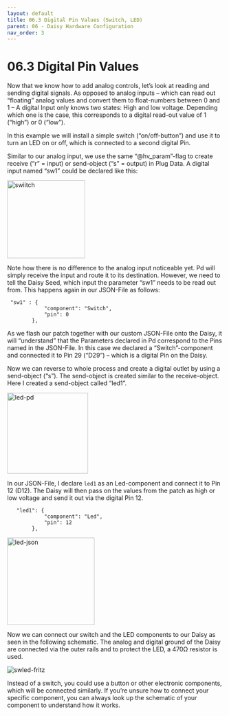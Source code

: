 ```yaml
---
layout: default
title: 06.3 Digital Pin Values (Switch, LED)
parent: 06 - Daisy Hardware Configuration
nav_order: 3
---
```


# 06.3 Digital Pin Values 

Now that we know how to add analog controls, let’s look at reading and sending digital signals. As opposed to analog inputs – which can read out “floating” analog values and convert them to float-numbers between 0 and 1 – A digital Input only knows two states: High and low voltage. Depending which one is the case, this corresponds to a digital read-out value of 1 (“high”) or 0 (“low”).

In this example we will install a simple switch (“on/off-button”) and use it to turn an LED on or off, which is connected to a second digital Pin.

Similar to our analog input, we use the same “@hv_param”-flag to create receive (“r” = input) or send-object (“s” = output) in Plug Data. A digital input named “sw1” could be declared like this:

<img width="181" alt="swiitch" src="https://github.com/user-attachments/assets/6a5e72a9-a059-46d4-bae0-819bc3d9858b" />

Note how there is no difference to the analog input noticeable yet. Pd will simply receive the input and route it to its destination. However, we need to tell the Daisy Seed, which input the parameter “sw1” needs to be read out from. This happens again in our JSON-File as follows:

```
 "sw1" : {
            "component": "Switch",
            "pin": 0
        },
```

As we flash our patch together with our custom JSON-File onto the Daisy, it will “understand” that the Parameters declared in Pd correspond to the Pins named in the JSON-File.
In this case we declared a “Switch”-component and connected it to Pin 29 (“D29”) – which is a digital Pin on the Daisy. 

Now we can reverse to whole process and create a digital outlet by using a send-object (“s”). The send-object is created similar to the receive-object. Here I created a send-object called “led1”.

<img width="188" alt="led-pd" src="https://github.com/user-attachments/assets/2a81fae5-5702-4cc2-a802-47c5583427ef" />

In our JSON-File, I declare `led1` as an Led-component  and connect it to Pin 12 (D12). The Daisy will then pass on the values from the patch as high or low voltage and send it out via the digital Pin 12.

```
   "led1": {
            "component": "Led",
            "pin": 12
        },
```
<img width="203" alt="led-json" src="https://github.com/user-attachments/assets/a584ffde-20b3-484f-bdfa-0b6057c1d38d" />

Now we can connect our switch and the LED components to our Daisy as seen in the following schematic. The analog and digital ground of the Daisy are connected via the outer rails and to protect the LED, a 470Ω resistor is used.

![swled-fritz](https://github.com/user-attachments/assets/606d7513-4413-4210-b961-40a3255e8aea)


Instead of a switch, you could use a button or other electronic components, which will be connected similarly. If you’re unsure how to connect your specific component, you can always look up the schematic of your component to understand how it works.

